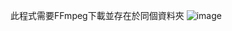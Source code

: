 此程式需要FFmpeg下載並存在於同個資料夾
![image](https://github.com/Wester0804/Python_music_bot/assets/128884444/069a12b6-ee3d-4f16-843b-51ab6378b077)
